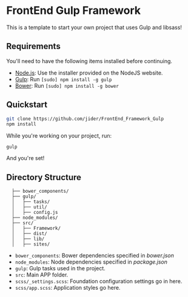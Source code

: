 # FrontEnd Gulp Framework

This is a template to start your own project that uses Gulp and libsass!

## Requirements

You'll need to have the following items installed before continuing.

  * [Node.js](http://nodejs.org): Use the installer provided on the NodeJS website.
  * [Gulp](http://gulpjs.com/): Run `[sudo] npm install -g gulp`
  * [Bower](http://bower.io): Run `[sudo] npm install -g bower`

## Quickstart

```bash
git clone https://github.com/jider/FrontEnd_Framework_Gulp
npm install
```

While you're working on your project, run:

`gulp`

And you're set!

## Directory Structure
  ```
    ├── bower_components/
    ├── gulp/
    │   ├── tasks/
    │   ├── util/
    │   ├── config.js
    ├── node_modules/
    ├── src/
    │   ├── Framework/
    │   ├── dist/
    │   ├── lib/
    │   ├── sites/
  ```

  * `bower_components`: Bower dependencies specified in *bower.json*
  * `node_modules`: Node dependencies specified in *package.json*
  * `gulp`: Gulp tasks used in the project.
  * `src`: Main APP folder.
  * `scss/_settings.scss`: Foundation configuration settings go in here.
  * `scss/app.scss`: Application styles go here.